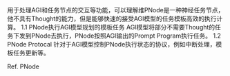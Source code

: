 用于处理AGI和任务节点的交互等功能，可以理解维PNode是一种神经任务节点，他不具有Thought的能力，但是能够快速的接受AGI模型的任务模板高效的执行计算。
1.1 PNode执行AGI模型规划的模板任务
AGI模型将部分不需要Thought的任务下发到PNode去执行，PNode按照AGI输出的Prompt Program执行任务。
1.2 PNode Protocal
针对于AGI模型控制PNode执行状态的协议，例如中断处理，模板任务更新等。

Ref.
PNode  
